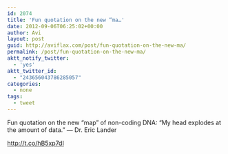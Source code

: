 ```yaml
---
id: 2074
title: 'Fun quotation on the new “ma…'
date: 2012-09-06T06:25:02+00:00
author: Avi
layout: post
guid: http://aviflax.com/post/fun-quotation-on-the-new-ma/
permalink: /post/fun-quotation-on-the-new-ma/
aktt_notify_twitter:
  - 'yes'
aktt_twitter_id:
  - "243656043786285057"
categories:
  - none
tags:
  - tweet
---
```

Fun quotation on the new “map” of non-coding DNA: “My head explodes at the amount of data.” — Dr. Eric Lander

<a href="http://t.co/hB5xp7dI" rel="nofollow">http://t.co/hB5xp7dI</a>
